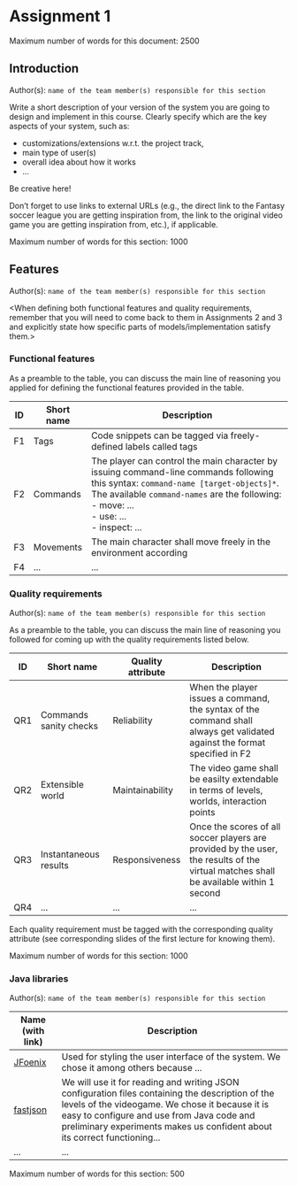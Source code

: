 # Assignment 1
Maximum number of words for this document: 2500


## Introduction									
Author(s): `name of the team member(s) responsible for this section`

Write a short description of your version of the system you are going to design and implement in this course. 
Clearly specify which are the key aspects of your system, such as:
- customizations/extensions w.r.t. the project track, 
- main type of user(s)
- overall idea about how it works
- ...

Be creative here!

Don’t forget to use links to external URLs (e.g., the direct link to the Fantasy soccer league you are getting inspiration from, the link to the original video game you are getting inspiration from, etc.), if applicable. 

Maximum number of words for this section: 1000

## Features
Author(s): `name of the team member(s) responsible for this section`

<When defining both functional features and quality requirements, remember that you will need to come back to them in Assignments 2 and 3 and explicitly state how specific parts of models/implementation satisfy them.>

### Functional features

As a preamble to the table, you can discuss the main line of reasoning you applied for defining the functional features provided in the table.

| ID  | Short name  | Description  |
|---|---|---|
| F1  | Tags | Code snippets can be tagged via freely-defined labels called tags  |
| F2  | Commands  | The player can control the main character by issuing command-line commands following this syntax: `command-name [target-objects]*`. The available `command-names` are the following: <br/> - move: ... <br/> - use: ... <br/> - inspect: ... <br/> |
| F3  | Movements  | The main character shall move freely in the environment according  |
| F4  | ... | ... |

### Quality requirements
Author(s): `name of the team member(s) responsible for this section`

As a preamble to the table, you can discuss the main line of reasoning you followed for coming up with the quality requirements listed below.

| ID  | Short name  | Quality attribute | Description  |
|---|---|---|---|
| QR1  | Commands sanity checks | Reliability  | When the player issues a command, the syntax of the command shall always get validated against the format specified in F2 |
| QR2  | Extensible world | Maintainability  | The video game shall be easilty extendable in terms of levels, worlds, interaction points  |
| QR3  | Instantaneous results | Responsiveness  | Once the scores of all soccer players are provided by the user, the results of the virtual matches shall be available within 1 second |
| QR4  | ... | ... | ... |

Each quality requirement must be tagged with the corresponding quality attribute (see corresponding slides of the first lecture for knowing them).

Maximum number of words for this section: 1000

### Java libraries
Author(s): `name of the team member(s) responsible for this section`

| Name (with link) | Description  |
|---|---|
| [JFoenix](http://www.jfoenix.com/)  | Used for styling the user interface of the system. We chose it among others because ... | 
| [fastjson](https://github.com/alibaba/fastjson) | We will use it for reading and writing JSON configuration files containing the description of the levels of the videogame. We chose it because it is easy to configure and use from Java code and preliminary experiments makes us confident about its correct functioning... |
| ...  | ... |

Maximum number of words for this section: 500
